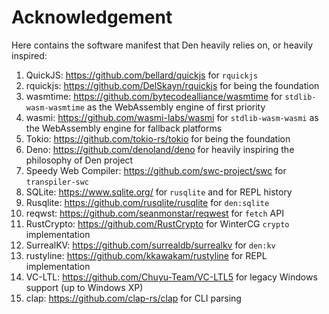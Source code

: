 # Acknowledgement

Here contains the software manifest that Den heavily relies on, or heavily inspired:
1. QuickJS: https://github.com/bellard/quickjs for `rquickjs`
2. rquickjs: https://github.com/DelSkayn/rquickjs for being the foundation
3. wasmtime: https://github.com/bytecodealliance/wasmtime for `stdlib-wasm-wasmtime` as the WebAssembly engine of first priority
4. wasmi: https://github.com/wasmi-labs/wasmi for `stdlib-wasm-wasmi` as the WebAssembly engine for fallback platforms
5. Tokio: https://github.com/tokio-rs/tokio for being the foundation
6. Deno: https://github.com/denoland/deno for heavily inspiring the philosophy of Den project
7. Speedy Web Compiler: https://github.com/swc-project/swc for `transpiler-swc`
8. SQLite: https://www.sqlite.org/ for `rusqlite` and for REPL history
9. Rusqlite: https://github.com/rusqlite/rusqlite for `den:sqlite`
10. reqwst: https://github.com/seanmonstar/reqwest for `fetch` API
11. RustCrypto: https://github.com/RustCrypto for WinterCG `crypto` implementation
12. SurrealKV: https://github.com/surrealdb/surrealkv for `den:kv`
13. rustyline: https://github.com/kkawakam/rustyline for REPL implementation
14. VC-LTL: https://github.com/Chuyu-Team/VC-LTL5 for legacy Windows support (up to Windows XP)
15. clap: https://github.com/clap-rs/clap for CLI parsing